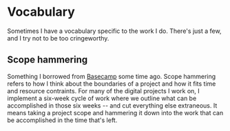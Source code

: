 # Vocabulary

Sometimes I have a vocabulary specific to the work I do. There's just a few, and I try not to be too cringeworthy. 

## Scope hammering

Something I borrowed from [Basecamp](https://github.com/basecamp/handbook/blob/master/vocabulary.md) some time ago. Scope hammering refers to how I think about the boundaries of a project and how it fits time and resource contraints. For many of the digital projects I work on, I implement a six-week cycle of work where we outline what can be accomplished in those six weeks -- and cut everything else extraneous. It means taking a project scope and hammering it down into the work that can be accomplished in the time that's left. 
